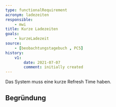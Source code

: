 ```yaml
---
type: functionalRequirement
acronym: ladezeiten
responsible:
    - mwi
title: Kurze Ladezeiten
goals:
    - kurzeLadezeit
source:
    - [beobachtungstagebuch , PC5]
history:
    v1:
        date: 2021-07-07
        comment: initially created
---
```


Das System muss eine kurze Refresh Time haben.

## Begründung